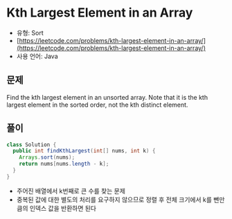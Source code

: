  Kth Largest Element in an Array
========

- 유형: Sort
- [https://leetcode.com/problems/kth-largest-element-in-an-array/](https://leetcode.com/problems/kth-largest-element-in-an-array/)
- 사용 언어: Java


## 문제

Find the kth largest element in an unsorted array. Note that it is the kth largest element in the sorted order, not the kth distinct element.


## 풀이

```java
class Solution {
  public int findKthLargest(int[] nums, int k) {
    Arrays.sort(nums);
    return nums[nums.length - k];
  }
}
```

- 주어진 배열에서 k번째로 큰 수를 찾는 문제
- 중복된 값에 대한 별도의 처리를 요구하지 않으므로 정렬 후 전체 크기에서 k를 뺀만큼의 인덱스 값을 반환하면 된다
